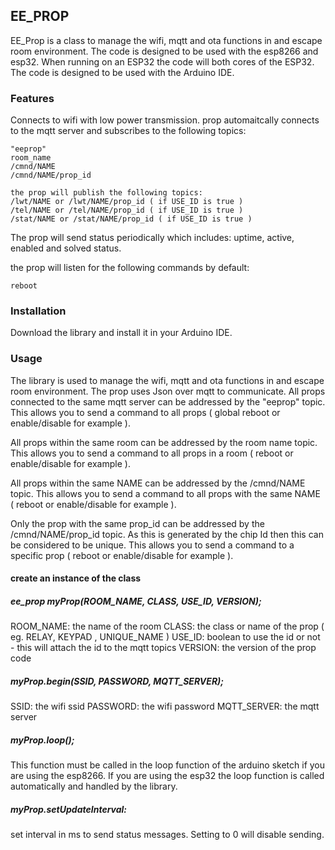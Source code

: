 ## EE_PROP

EE_Prop is a class to manage the wifi, mqtt and ota functions in and escape room environment.
The code is designed to be used with the esp8266 and esp32. When running on an ESP32 the code will both cores of the ESP32. The code is designed to be used with the Arduino IDE.

### Features

Connects to wifi with low power transmission. 
prop automaitcally connects to the mqtt server and subscribes to the following topics:

```
"eeprop"
room_name
/cmnd/NAME
/cmnd/NAME/prop_id

the prop will publish the following topics:
/lwt/NAME or /lwt/NAME/prop_id ( if USE_ID is true )
/tel/NAME or /tel/NAME/prop_id ( if USE_ID is true )
/stat/NAME or /stat/NAME/prop_id ( if USE_ID is true )
```

The prop will send status periodically which includes:
uptime, active, enabled and solved status.

the prop will listen for the following commands by default:

```
reboot

```

### Installation

Download the library and install it in your Arduino IDE.

### Usage

The library is used to manage the wifi, mqtt and ota functions in and escape room environment.
The prop uses Json over mqtt to communicate. 
All props connected to the same mqtt server can be addressed by the "eeprop" topic. This allows you to send a command to all props ( global reboot or enable/disable for example ).

All props within the same room can be addressed by the room name topic. This allows you to send a command to all props in a room ( reboot or enable/disable for example ).

All props within the same NAME can be addressed by the /cmnd/NAME topic. This allows you to send a command to all props with the same NAME ( reboot or enable/disable for example ).

Only the prop with the same prop_id can be addressed by the /cmnd/NAME/prop_id topic. As this is generated by the chip Id then this can be considered to be unique. This allows you to send a command to a specific prop ( reboot or enable/disable for example ).


#### create an instance of the class

##### ee_prop myProp(ROOM_NAME, CLASS, USE_ID, VERSION);

ROOM_NAME: the name of the room
CLASS: the class or name of the prop ( eg. RELAY, KEYPAD , UNIQUE_NAME )
USE_ID: boolean to use the id or not - this will attach the id to the mqtt topics
VERSION: the version of the prop code

##### myProp.begin(SSID, PASSWORD, MQTT_SERVER);

SSID: the wifi ssid
PASSWORD: the wifi password
MQTT_SERVER: the mqtt server

##### myProp.loop();

This function must be called in the loop function of the arduino sketch if you are using the esp8266. If you are using the esp32 the loop function is called automatically and handled by the library. 

##### myProp.setUpdateInterval:

set interval in ms to send status messages. Setting to 0 will disable sending.


